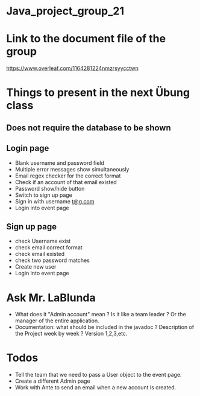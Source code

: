 # Java_project_group_21

# Link to the document file of the group
https://www.overleaf.com/1164281224nmzrsyycctwn

# Things to present in the next Übung class 

## Does not require the database to be shown 

## Login page
- Blank username and password field
- Multiple error messages show simultaneously
- Email regex checker for the correct format
- Check if an account of that email existed
- Password show/hide button
- Switch to sign up page
- Sign in with username t@g.com
- Login into event page

## Sign up page
- check Username exist
- check email correct format
- check email existed
- check two password matches 
- Create new user
- Login into event page

# Ask Mr. LaBlunda
- What does it "Admin account" mean ? Is it like a team leader ? Or the
  manager of the entire application.
- Documentation: what should be included in the javadoc ? Description of the 
  Project week by week ? Version 1,2,3,etc. 

# Todos
- Tell the team that we need to pass a User object to the event page.
- Create a different Admin page
- Work with Ante to send an email when a new account is created.
